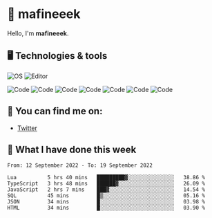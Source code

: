 # 👋 mafineeek
Hello, I'm **mafineeek**.

## 🖥️ Technologies & tools

![OS](https://img.shields.io/badge/OS-Windows-informational?style=flat&logo=OS&logoColor=white&color=2bbc8a)
![Editor](https://img.shields.io/badge/Editor-VScode-informational?style=flat&logo=Editor&logoColor=white&color=2bbc8a)

![Code](https://img.shields.io/badge/Code-Typescript-informational?style=flat&logo=Code&logoColor=white&color=2bbc8a)
![Code](https://img.shields.io/badge/Code-Javascript-informational?style=flat&logo=Code&logoColor=white&color=2bbc8a)
![Code](https://img.shields.io/badge/Code-Nodejs-informational?style=flat&logo=Code&logoColor=white&color=2bbc8a)
![Code](https://img.shields.io/badge/Code-Typescript-informational?style=flat&logo=Code&logoColor=white&color=2bbc8a) 
![Code](https://img.shields.io/badge/Code-HTML-informational?style=flat&logo=Code&logoColor=white&color=2bbc8a)
![Code](https://img.shields.io/badge/Code-CSS-informational?style=flat&logo=Code&logoColor=white&color=2bbc8a)
![Code](https://img.shields.io/badge/Code-React-informational?style=flat&logo=Code&logoColor=white&color=2bbc8a)

## 👭 You can find me on:
- [Twitter](https://twitter.com/devmafineeek)

## 📰 What I have done this week
<!--START_SECTION:waka-->

```text
From: 12 September 2022 - To: 19 September 2022

Lua          5 hrs 40 mins   █████████▓░░░░░░░░░░░░░░░   38.86 %
TypeScript   3 hrs 48 mins   ██████▓░░░░░░░░░░░░░░░░░░   26.09 %
JavaScript   2 hrs 7 mins    ███▓░░░░░░░░░░░░░░░░░░░░░   14.54 %
SQL          45 mins         █▒░░░░░░░░░░░░░░░░░░░░░░░   05.16 %
JSON         34 mins         █░░░░░░░░░░░░░░░░░░░░░░░░   03.98 %
HTML         34 mins         █░░░░░░░░░░░░░░░░░░░░░░░░   03.90 %
```

<!--END_SECTION:waka-->
